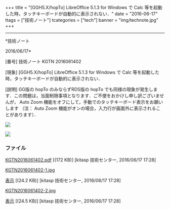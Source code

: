 ﻿+++
title = "[GGH5.X/hopTo] LibreOffice 5.1.3 for Windows で Calc 等を起動した時，タッチキーボードが自動的に表示されない．"
date = "2016-06-17"
ttags = ["技術ノート"]
tcategories = ["tech"]
banner = "img/technote.jpg"
+++

-----------------------------------------------------------------------------------------------------------------------------

*技術ノート

2016/06/17*


[番号]
技術ノート KGTN 2016061402

[現象]
[GGH5.X/hopTo] LibreOffice 5.1.3 for Windows で Calc
等を起動した時，タッチキーボードが自動的に表示されない．

[説明]
GG版の hopTo のみならずRDS版の hopTo
でも同様の現象が発生します．この問題は，当面制限事項となります．ご不便をおかけし申し訳ございませんが，
Auto Zoom 機能をオフにして，手動でのタッチキーボード表示をお願いします
（注： Auto Zoom
機能がオンの場合，入力行が画面外に表示されることがあります）．

![](http://techreport.kitasp.net/attachments/download/2689/KGTN2016061402-1.jpg)

![](http://techreport.kitasp.net/attachments/download/2690/KGTN2016061402-2.jpg)


### ファイル

 
 


[KGTN2016061402.pdf](http://techreport.kitasp.net/attachments/download/2688/KGTN2016061402.pdf)
 [(172 KB)] [kitasp 技術センター, 2016/06/17
17:28]

[KGTN2016061402-1.jpg](http://techreport.kitasp.net/attachments/download/2689/KGTN2016061402-1.jpg)

[表示](http://techreport.kitasp.net/attachments/2689/KGTN2016061402-1.jpg "表示")
 [(24.2 KB)] [kitasp 技術センター, 2016/06/17
17:28]

[KGTN2016061402-2.jpg](http://techreport.kitasp.net/attachments/download/2690/KGTN2016061402-2.jpg)

[表示](http://techreport.kitasp.net/attachments/2690/KGTN2016061402-2.jpg "表示")
 [(24.5 KB)] [kitasp 技術センター, 2016/06/17
17:28]


 


 

